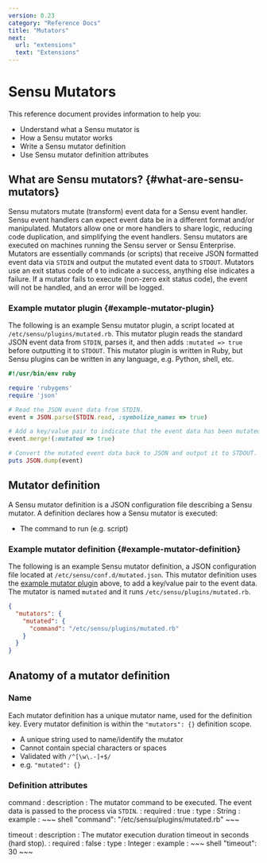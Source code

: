 ```yaml
---
version: 0.23
category: "Reference Docs"
title: "Mutators"
next:
  url: "extensions"
  text: "Extensions"
---
```


# Sensu Mutators

This reference document provides information to help you:

- Understand what a Sensu mutator is
- How a Sensu mutator works
- Write a Sensu mutator definition
- Use Sensu mutator definition attributes

## What are Sensu mutators? {#what-are-sensu-mutators}

Sensu mutators mutate (transform) event data for a Sensu event handler. Sensu event handlers can expect event data be in a different format and/or manipulated. Mutators allow one or more handlers to share logic, reducing code duplication, and simplifying the event handlers. Sensu mutators are executed on machines running the Sensu server or Sensu Enterprise. Mutators are essentially commands (or scripts) that receive JSON formatted event data via `STDIN` and output the mutated event data to `STDOUT`. Mutators use an exit status code of `0` to indicate a success, anything else indicates a failure. If a mutator fails to execute (non-zero exit status code), the event will not be handled, and an error will be logged.

### Example mutator plugin {#example-mutator-plugin}

The following is an example Sensu mutator plugin, a script located at `/etc/sensu/plugins/mutated.rb`. This mutator plugin reads the standard JSON event data from `STDIN`, parses it, and then adds `:mutated => true` before outputting it to `STDOUT`. This mutator plugin is written in Ruby, but Sensu plugins can be written in any language, e.g. Python, shell, etc.

~~~ ruby
#!/usr/bin/env ruby

require 'rubygems'
require 'json'

# Read the JSON event data from STDIN.
event = JSON.parse(STDIN.read, :symbolize_names => true)

# Add a key/value pair to indicate that the event data has been mutated.
event.merge!(:mutated => true)

# Convert the mutated event data back to JSON and output it to STDOUT.
puts JSON.dump(event)
~~~

## Mutator definition

A Sensu mutator definition is a JSON configuration file describing a Sensu mutator. A definition declares how a Sensu mutator is executed:

- The command to run (e.g. script)

### Example mutator definition {#example-mutator-definition}

The following is an example Sensu mutator definition, a JSON configuration file located at `/etc/sensu/conf.d/mutated.json`. This mutator definition uses the [example mutator plugin](#example-mutator-plugin) above, to add a key/value pair to the event data. The mutator is named `mutated` and it runs `/etc/sensu/plugins/mutated.rb`.

~~~ json
{
  "mutators": {
    "mutated": {
      "command": "/etc/sensu/plugins/mutated.rb"
    }
  }
}
~~~

## Anatomy of a mutator definition

### Name

Each mutator definition has a unique mutator name, used for the definition key. Every mutator definition is within the `"mutators": {}` definition scope.

- A unique string used to name/identify the mutator
- Cannot contain special characters or spaces
- Validated with `/^[\w\.-]+$/`
- e.g. `"mutated": {}`

### Definition attributes

command
: description
  : The mutator command to be executed. The event data is passed to the process via `STDIN`.
: required
  : true
: type
  : String
: example
  : ~~~ shell
    "command": "/etc/sensu/plugins/mutated.rb"
    ~~~

timeout
: description
  : The mutator execution duration timeout in seconds (hard stop).
: required
  : false
: type
  : Integer
: example
  : ~~~ shell
    "timeout": 30
    ~~~

